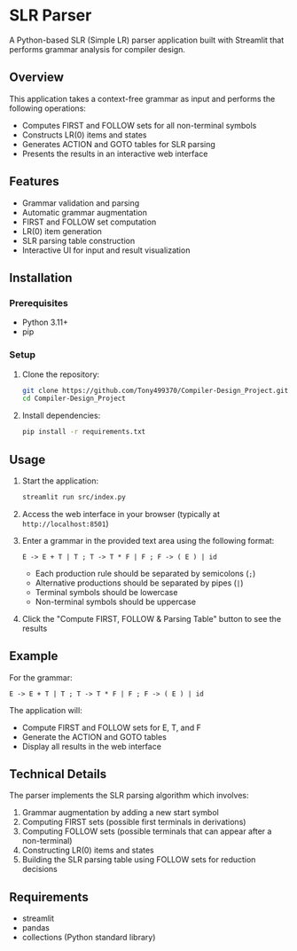 # SLR Parser

A Python-based SLR (Simple LR) parser application built with Streamlit that performs grammar analysis for compiler design.

## Overview

This application takes a context-free grammar as input and performs the following operations:
- Computes FIRST and FOLLOW sets for all non-terminal symbols
- Constructs LR(0) items and states
- Generates ACTION and GOTO tables for SLR parsing
- Presents the results in an interactive web interface

## Features

- Grammar validation and parsing
- Automatic grammar augmentation
- FIRST and FOLLOW set computation
- LR(0) item generation
- SLR parsing table construction
- Interactive UI for input and result visualization

## Installation

### Prerequisites
- Python 3.11+
- pip

### Setup
1. Clone the repository:
   ```bash
   git clone https://github.com/Tony499370/Compiler-Design_Project.git
   cd Compiler-Design_Project
   ```

2. Install dependencies:
   ```bash
   pip install -r requirements.txt
   ```

## Usage

1. Start the application:
   ```bash
   streamlit run src/index.py
   ```

2. Access the web interface in your browser (typically at `http://localhost:8501`)

3. Enter a grammar in the provided text area using the following format:
   ```
   E -> E + T | T ; T -> T * F | F ; F -> ( E ) | id
   ```
   - Each production rule should be separated by semicolons (`;`)
   - Alternative productions should be separated by pipes (`|`)
   - Terminal symbols should be lowercase
   - Non-terminal symbols should be uppercase

4. Click the "Compute FIRST, FOLLOW & Parsing Table" button to see the results

## Example

For the grammar:
```
E -> E + T | T ; T -> T * F | F ; F -> ( E ) | id
```

The application will:
- Compute FIRST and FOLLOW sets for E, T, and F
- Generate the ACTION and GOTO tables
- Display all results in the web interface

## Technical Details

The parser implements the SLR parsing algorithm which involves:
1. Grammar augmentation by adding a new start symbol
2. Computing FIRST sets (possible first terminals in derivations)
3. Computing FOLLOW sets (possible terminals that can appear after a non-terminal)
4. Constructing LR(0) items and states
5. Building the SLR parsing table using FOLLOW sets for reduction decisions

## Requirements

- streamlit
- pandas
- collections (Python standard library)
